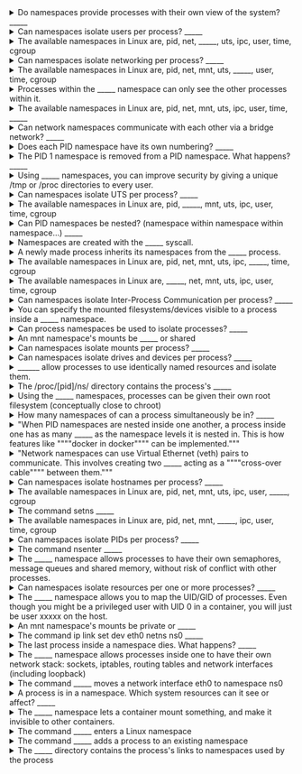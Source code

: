 <details>
	<summary>
		Do namespaces provide processes with their own view of the system? _____
	</summary>
		Yes
</details>

<details>
	<summary>
		Can namespaces isolate users per process? _____
	</summary>
		Yes
</details>

<details>
	<summary>
		The available namespaces in Linux are, pid, net, _____, uts, ipc, user, time, cgroup
	</summary>
		mnt
</details>

<details>
	<summary>
		Can namespaces isolate networking per process? _____
	</summary>
		Yes
</details>

<details>
	<summary>
		The available namespaces in Linux are, pid, net, mnt, uts, _____, user, time, cgroup
	</summary>
		ipc
</details>

<details>
	<summary>
		Processes within the _____ namespace can only see the other processes within it.
	</summary>
		PID
</details>

<details>
	<summary>
		The available namespaces in Linux are, pid, net, mnt, uts, ipc, user, time, _____
	</summary>
		cgroup
</details>

<details>
	<summary>
		Can network namespaces communicate with each other via a bridge network? _____
	</summary>
		Yes
</details>

<details>
	<summary>
		Does each PID namespace have its own numbering? _____
	</summary>
		Yes
</details>

<details>
	<summary>
		The PID 1 namespace is removed from a PID namespace. What happens? _____
	</summary>
		The PID namespace is destroyed
</details>

<details>
	<summary>
		Using _____ namespaces, you can improve security by giving a unique /tmp or /proc directories to every user.
	</summary>
		mnt
</details>

<details>
	<summary>
		Can namespaces isolate UTS per process? _____
	</summary>
		Yes
</details>

<details>
	<summary>
		The available namespaces in Linux are, pid, _____, mnt, uts, ipc, user, time, cgroup
	</summary>
		net
</details>

<details>
	<summary>
		Can PID namespaces be nested? (namespace within namespace within namespace...) _____
	</summary>
		Yes
</details>

<details>
	<summary>
		Namespaces are created with the _____ syscall.
	</summary>
		clone()
</details>

<details>
	<summary>
		A newly made process inherits its namespaces from the _____ process.
	</summary>
		parent
</details>

<details>
	<summary>
		The available namespaces in Linux are, pid, net, mnt, uts, ipc, _____, time, cgroup
	</summary>
		user
</details>

<details>
	<summary>
		The available namespaces in Linux are, _____, net, mnt, uts, ipc, user, time, cgroup
	</summary>
		pid
</details>

<details>
	<summary>
		Can namespaces isolate Inter-Process Communication per process? _____
	</summary>
		Yes
</details>

<details>
	<summary>
		You can specify the mounted filesystems/devices visible to a process inside a _____ namespace.
	</summary>
		mount namespace
</details>

<details>
	<summary>
		Can process namespaces be used to isolate processes? _____
	</summary>
		Yes
</details>

<details>
	<summary>
		An mnt namespace's mounts be _____ or shared
	</summary>
		private
</details>

<details>
	<summary>
		Can namespaces isolate mounts per process? _____
	</summary>
		Yes
</details>

<details>
	<summary>
		Can namespaces isolate drives and devices per process? _____
	</summary>
		Yes
</details>

<details>
	<summary>
		______ allow processes to use identically named resources and isolate them.
	</summary>
		namespaces
</details>

<details>
	<summary>
		The /proc/[pid]/ns/ directory contains the process's _____
	</summary>
		links to namespaces used by the process
</details>

<details>
	<summary>
		Using the _____ namespaces, processes can be given their own root filesystem (conceptually close to chroot)
	</summary>
		mnt
</details>

<details>
	<summary>
		How many namespaces of can a process simultaneously be in? _____
	</summary>
		One of each type
</details>

<details>
	<summary>
		"When PID namespaces are nested inside one another, a process inside one has as many _____ as the namespace levels it is nested in. This is how features like """"docker in docker"""" can be implemented."""
	</summary>
		PIDs
</details>

<details>
	<summary>
		"Network namespaces can use Virtual Ethernet (veth) pairs to communicate. This involves creating two _____ acting as a """"cross-over cable"""" between them."""
	</summary>
		virtual network interfaces
</details>

<details>
	<summary>
		Can namespaces isolate hostnames per process? _____
	</summary>
		Yes
</details>

<details>
	<summary>
		The available namespaces in Linux are, pid, net, mnt, uts, ipc, user, _____, cgroup
	</summary>
		time
</details>

<details>
	<summary>
		The command setns _____
	</summary>
		adds a process to an existing namespace
</details>

<details>
	<summary>
		The available namespaces in Linux are, pid, net, mnt, _____, ipc, user, time, cgroup
	</summary>
		uts
</details>

<details>
	<summary>
		Can namespaces isolate PIDs per process? _____
	</summary>
		Yes
</details>

<details>
	<summary>
		The command nsenter _____
	</summary>
		enters a Linux namespace
</details>

<details>
	<summary>
		The _____ namespace allows processes to have their own semaphores, message queues and shared memory, without risk of conflict with other processes.
	</summary>
		IPC
</details>

<details>
	<summary>
		Can namespaces isolate resources per one or more processes? _____
	</summary>
		Yes
</details>

<details>
	<summary>
		The _____ namespace allows you to map the UID/GID of processes. Even though you might be a privileged user with UID 0 in a container, you will just be user xxxxx on the host.
	</summary>
		user
</details>

<details>
	<summary>
		An mnt namespace's mounts be private or _____
	</summary>
		shared
</details>

<details>
	<summary>
		The command ip link set dev eth0 netns ns0 _____
	</summary>
		moves a network interface eth0 to namespace ns0
</details>

<details>
	<summary>
		The last process inside a namespace dies. What happens? _____
	</summary>
		The namespace is destroyed. You can prevent this by creating a bind mount inside the namespace.
</details>

<details>
	<summary>
		The _____ namespace allows processes inside one to have their own network stack: sockets, iptables, routing tables and network interfaces (including loopback)
	</summary>
		net
</details>

<details>
	<summary>
		The command _____ moves a network interface eth0 to namespace ns0
	</summary>
		ip link set dev eth0 netns ns0
</details>

<details>
	<summary>
		A process is in a namespace. Which system resources can it see or affect? _____
	</summary>
		Only those allowed in the namespace.
</details>

<details>
	<summary>
		The _____ namespace lets a container mount something, and make it invisible to other containers.
	</summary>
		mnt
</details>

<details>
	<summary>
		The command _____ enters a Linux namespace
	</summary>
		nsenter
</details>

<details>
	<summary>
		The command _____ adds a process to an existing namespace
	</summary>
		setns
</details>

<details>
	<summary>
		The _____ directory contains the process's links to namespaces used by the process
	</summary>
		/proc/[pid]/ns/
</details>

